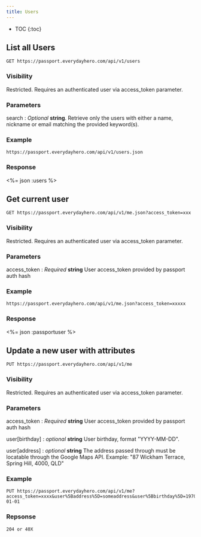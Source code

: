 ```yaml
---
title: Users
---
```


* TOC
{:toc}

## List all Users

    GET https://passport.everydayhero.com/api/v1/users

### Visibility

Restricted. Requires an authenticated user via access_token parameter.

### Parameters

search : _Optional_ **string**. Retrieve only the users with either a name, nickname or email matching the provided keyword(s).

### Example

    https://passport.everydayhero.com/api/v1/users.json

### Response

<%= json :users %>

## Get current user

    GET https://passport.everydayhero.com/api/v1/me.json?access_token=xxx

### Visibility

Restricted. Requires an authenticated user via access_token parameter.

### Parameters

access_token : _Required_ **string** User access_token provided by passport auth hash

### Example

    https://passport.everydayhero.com/api/v1/me.json?access_token=xxxxx

### Response

<%= json :passportuser %>

## Update a new user with attributes

    PUT https://passport.everydayhero.com/api/v1/me

### Visibility

Restricted. Requires an authenticated user via access_token parameter.

### Parameters

access_token : _Required_ **string** User access_token provided by passport auth hash

user[birthday] : _optional_ **string** User birthday, format "YYYY-MM-DD".

user[address] : _optional_ **string** The address passed through must be locatable through the Google Maps API. Example: "87 Wickham Terrace, Spring Hill, 4000, QLD"

### Example

    PUT https://passport.everydayhero.com/api/v1/me?access_token=xxxx&user%5Baddress%5D=someaddress&user%5Bbirthday%5D=1970-01-01

### Repsonse

    204 or 40X

